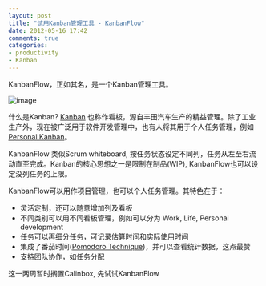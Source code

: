 ```yaml
---
layout: post
title: "试用Kanban管理工具 - KanbanFlow"
date: 2012-05-16 17:42
comments: true
categories:
- productivity
- Kanban
---
```


KanbanFlow，正如其名，是一个Kanban管理工具。

![image](http://ww1.sinaimg.cn/mw600/6d54b5a8jw1dszw8lw1w4j.jpg)

什么是Kanban? [Kanban](http://www.crisp.se/kanban) 也称作看板，源自丰田汽车生产的精益管理。除了工业生产外，现在被广泛用于软件开发管理中，也有人将其用于个人任务管理，例如 
[Personal Kanban](http://www.personalkanban.com/pk/personal-kanban-101/)。

KanbanFlow 类似Scrum whiteboard, 按任务状态设定不同列，任务从左至右流动直至完成。Kanban的核心思想之一是限制在制品(WIP), KanbanFlow也可以设定没列任务的上限。

KanbanFlow可以用作项目管理，也可以个人任务管理。其特色在于：

- 灵活定制，还可以随意增加列及看板
- 不同类别可以用不同看板管理，例如可以分为 Work, Life, Personal development
- 任务可以再细分任务，可记录估算时间和实际使用时间
- 集成了番茄时间([Pomodoro Technique](http://www.pomodorotechnique.com/))，并可以查看统计数据，这点最赞
- 支持团队协作，如任务分配

这一两周暂时搁置Calinbox, 先试试KanbanFlow